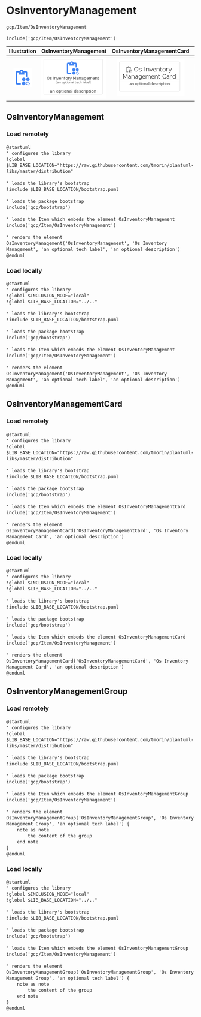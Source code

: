 # OsInventoryManagement


```text
gcp/Item/OsInventoryManagement
```

```text
include('gcp/Item/OsInventoryManagement')
```



| Illustration | OsInventoryManagement | OsInventoryManagementCard | OsInventoryManagementGroup |
| :---: | :---: | :---: | :---: |
| ![illustration for Illustration](../../gcp/Item/OsInventoryManagement.png) | ![illustration for OsInventoryManagement](../../gcp/Item/OsInventoryManagement.Local.png) | ![illustration for OsInventoryManagementCard](../../gcp/Item/OsInventoryManagementCard.Local.png) | ![illustration for OsInventoryManagementGroup](../../gcp/Item/OsInventoryManagementGroup.Local.png) |




## OsInventoryManagement

### Load remotely
```plantuml
@startuml
' configures the library
!global $LIB_BASE_LOCATION="https://raw.githubusercontent.com/tmorin/plantuml-libs/master/distribution"

' loads the library's bootstrap
!include $LIB_BASE_LOCATION/bootstrap.puml

' loads the package bootstrap
include('gcp/bootstrap')

' loads the Item which embeds the element OsInventoryManagement
include('gcp/Item/OsInventoryManagement')

' renders the element
OsInventoryManagement('OsInventoryManagement', 'Os Inventory Management', 'an optional tech label', 'an optional description')
@enduml
```

### Load locally
```plantuml
@startuml
' configures the library
!global $INCLUSION_MODE="local"
!global $LIB_BASE_LOCATION="../.."

' loads the library's bootstrap
!include $LIB_BASE_LOCATION/bootstrap.puml

' loads the package bootstrap
include('gcp/bootstrap')

' loads the Item which embeds the element OsInventoryManagement
include('gcp/Item/OsInventoryManagement')

' renders the element
OsInventoryManagement('OsInventoryManagement', 'Os Inventory Management', 'an optional tech label', 'an optional description')
@enduml
```

## OsInventoryManagementCard

### Load remotely
```plantuml
@startuml
' configures the library
!global $LIB_BASE_LOCATION="https://raw.githubusercontent.com/tmorin/plantuml-libs/master/distribution"

' loads the library's bootstrap
!include $LIB_BASE_LOCATION/bootstrap.puml

' loads the package bootstrap
include('gcp/bootstrap')

' loads the Item which embeds the element OsInventoryManagementCard
include('gcp/Item/OsInventoryManagement')

' renders the element
OsInventoryManagementCard('OsInventoryManagementCard', 'Os Inventory Management Card', 'an optional description')
@enduml
```

### Load locally
```plantuml
@startuml
' configures the library
!global $INCLUSION_MODE="local"
!global $LIB_BASE_LOCATION="../.."

' loads the library's bootstrap
!include $LIB_BASE_LOCATION/bootstrap.puml

' loads the package bootstrap
include('gcp/bootstrap')

' loads the Item which embeds the element OsInventoryManagementCard
include('gcp/Item/OsInventoryManagement')

' renders the element
OsInventoryManagementCard('OsInventoryManagementCard', 'Os Inventory Management Card', 'an optional description')
@enduml
```

## OsInventoryManagementGroup

### Load remotely
```plantuml
@startuml
' configures the library
!global $LIB_BASE_LOCATION="https://raw.githubusercontent.com/tmorin/plantuml-libs/master/distribution"

' loads the library's bootstrap
!include $LIB_BASE_LOCATION/bootstrap.puml

' loads the package bootstrap
include('gcp/bootstrap')

' loads the Item which embeds the element OsInventoryManagementGroup
include('gcp/Item/OsInventoryManagement')

' renders the element
OsInventoryManagementGroup('OsInventoryManagementGroup', 'Os Inventory Management Group', 'an optional tech label') {
    note as note
        the content of the group
    end note
}
@enduml
```

### Load locally
```plantuml
@startuml
' configures the library
!global $INCLUSION_MODE="local"
!global $LIB_BASE_LOCATION="../.."

' loads the library's bootstrap
!include $LIB_BASE_LOCATION/bootstrap.puml

' loads the package bootstrap
include('gcp/bootstrap')

' loads the Item which embeds the element OsInventoryManagementGroup
include('gcp/Item/OsInventoryManagement')

' renders the element
OsInventoryManagementGroup('OsInventoryManagementGroup', 'Os Inventory Management Group', 'an optional tech label') {
    note as note
        the content of the group
    end note
}
@enduml
```

